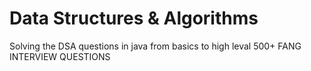 # Data Structures & Algorithms
 Solving the DSA questions in java from basics to high leval 
 500+ FANG INTERVIEW QUESTIONS
